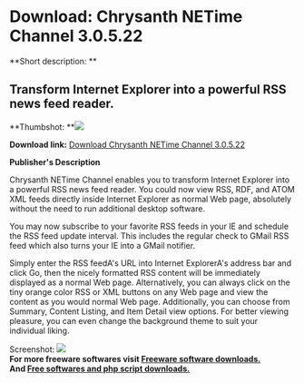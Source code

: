 # Download: Chrysanth NETime Channel 3.0.5.22

**Short description: **

## Transform Internet Explorer into a powerful RSS news feed reader.

  
**Thumbshot: **![](http://www.freewarefiles.com/screenshot/CSNETimeChannel_md.gif)   
  
**Download link:** [Download Chrysanth NETime Channel 3.0.5.22](http://freesoftwares.boysofts.com/Chrysanth-NETime-Channel_program_13688.html)  
  

**Publisher's Description**  
  

Chrysanth NETime Channel enables you to transform Internet Explorer into a
powerful RSS news feed reader. You could now view RSS, RDF, and ATOM XML feeds
directly inside Internet Explorer as normal Web page, absolutely without the
need to run additional desktop software.

You may now subscribe to your favorite RSS feeds in your IE and schedule the
RSS feed update interval. This includes the regular check to GMail RSS feed
which also turns your IE into a GMail notifier.

Simply enter the RSS feedA's URL into Internet ExplorerA's address bar and
click Go, then the nicely formatted RSS content will be immediately displayed
as a normal Web page. Alternatively, you can always click on the tiny orange
color RSS or XML buttons on any Web page and view the content as you would
normal Web page. Additionally, you can choose from Summary, Content Listing,
and Item Detail view options. For better viewing pleasure, you can even change
the background theme to suit your individual liking.

  
  
Screenshot: ![](http://www.freewarefiles.com/screenshot/CSNETimeChannel.gif)  
**For more freeware softwares visit [Freeware software downloads.](http://freesoftwares.boysofts.com/)**   
**And [Free softwares and php script downloads.](http://www.boysofts.com/)**

